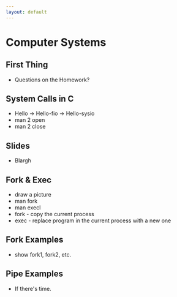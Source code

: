 ```yaml
---
layout: default
---
```


# Computer Systems

## First Thing

 - Questions on the Homework?

## System Calls in C

 - Hello -> Hello-fio -> Hello-sysio
 - man 2 open
 - man 2 close

## Slides

 - Blargh

## Fork & Exec

 - draw a picture
 - man fork
 - man execl
 - fork - copy the current process
 - exec - replace program in the current process with a new one

## Fork Examples

 - show fork1, fork2, etc.

## Pipe Examples

 - If there's time.

